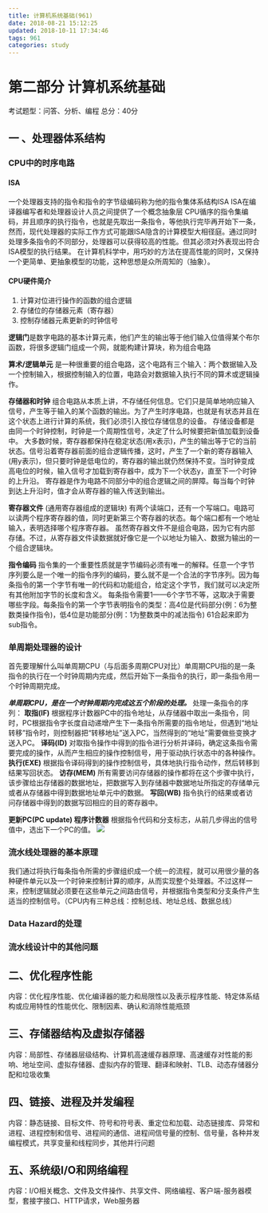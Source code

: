 ```yaml
---
title: 计算机系统基础(961)
date: 2018-08-21 15:12:25
updated: 2018-10-11 17:34:46
tags: 961
categories: study
---
```

# 第二部分 计算机系统基础

考试题型：问答、分析、编程
总分：40分

## 一 、处理器体系结构
### CPU中的时序电路
#### ISA
一个处理器支持的指令和指令的字节级编码称为他的指令集体系结构ISA
ISA在编译器编写者和处理器设计人员之间提供了一个概念抽象层
CPU循序的指令集编码，并且顺序的执行指令，也就是先取出一条指令，等他执行完毕再开始下一条，然而，现代处理器的实际工作方式可能跟ISA隐含的计算模型大相径庭。通过同时处理多条指令的不同部分，处理器可以获得较高的性能。但其必须对外表现出符合ISA模型的执行结果。
在计算机科学中，用巧妙的方法在提高性能的同时，又保持一个更简单、更抽象模型的功能，这种思想是众所周知的（抽象）。
#### CPU硬件简介
1. 计算对位进行操作的函数的组合逻辑
2. 存储位的存储器元素（寄存器）
3. 控制存储器元素更新的时钟信号

**逻辑门**是数字电路的基本计算元素，他们产生的输出等于他们输入位值得某个布尔函数，将很多逻辑门组成一个网，就能构建计算块，称为组合电路

**算术/逻辑单元**  是一种很重要的组合电路，这个电路有三个输入：两个数据输入及一个控制输入，根据控制输入的位置，电路会对数据输入执行不同的算术或逻辑操作。

**存储器和时钟** 组合电路从本质上讲，不存储任何信息。它们只是简单地响应输入信号，产生等于输入的某个函数的输出。为了产生时序电路，也就是有状态并且在这个状态上进行计算的系统，我们必须引入按位存储信息的设备。
存储设备都是由同一个时钟控制，时钟是一个周期性信号，决定了什么时候要把新值加载到设备中。
大多数时候，寄存器都保持在稳定状态(用x表示)，产生的输出等于它的当前状态。信号沿着寄存器前面的组合逻辑传播，这时，产生了一个新的寄存器输入(用y表示)，但只要时钟是低电位的，寄存器的输出就仍然保持不变。当时钟变成高电位的时候，输入信号才加载到寄存器中，成为下一个状态y，直至下一个时钟的上升沿。
寄存器是作为电路不同部分中的组合逻辑之间的屏障。每当每个时钟到达上升沿时，值才会从寄存器的输入传送到输出。

**寄存器文件** (通用寄存器组成的逻辑块) 有两个读端口，还有一个写端口。电路可以读两个程序寄存器的值，同时更新第三个寄存器的状态。每个端口都有一个地址输入，表明选择哪个程序寄存器。
虽然寄存器文件不是组合电路，因为它有内部存储。不过，从寄存器文件读数据就好像它是一个以地址为输入、数据为输出的一个组合逻辑块。

**指令编码** 指令集的一个重要性质就是字节编码必须有唯一的解释。任意一个字节序列要么是一个唯一的指令序列的编码，要么就不是一个合法的字节序列。因为每条指令的第一个字节有唯一的代码和功能组合，给定这个字节，我们就可以决定所有其他附加字节的长度和含义。
每条指令需要1——6个字节不等，这取决于需要哪些字段。每条指令的第一个字节表明指令的类型：高4位是代码部分(例：6为整数类操作指令)，低4位是功能部分(例：1为整数类中的减法指令) 61合起来即为sub指令。


### 单周期处理器的设计
首先要理解什么叫单周期CPU（与后面多周期CPU对比）单周期CPU指的是一条指令的执行在一个时钟周期内完成，然后开始下一条指令的执行，即一条指令用一个时钟周期完成。  

***单周期CPU，是在一个时钟周期内完成这五个阶段的处理。***
处理一条指令的序列：
**取指(IF)** 
根据程序计数器PC中的指令地址，从存储器中取出一条指令，同时，PC根据指令字长度自动递增产生下一条指令所需要的指令地址，但遇到“地址转移”指令时，则控制器把“转移地址”送入PC，当然得到的“地址”需要做些变换才送入PC。
**译码(ID)**
对取指令操作中得到的指令进行分析并译码，确定这条指令需要完成的操作，从而产生相应的操作控制信号，用于驱动执行状态中的各种操作。
**执行(EXE)**
根据指令译码得到的操作控制信号，具体地执行指令动作，然后转移到结果写回状态。
**访存(MEM)**
所有需要访问存储器的操作都将在这个步骤中执行，该步骤给出存储器的数据地址，把数据写入到存储器中数据地址所指定的存储单元或者从存储器中得到数据地址单元中的数据。
**写回(WB)**
指令执行的结果或者访问存储器中得到的数据写回相应的目的寄存器中。


**更新PC(PC update) 程序计数器**
根据指令代码和分支标志，从前几步得出的信号值中，选出下一个PC的值。
![](https://cloud.8hfq.com/img/20180928160328.png)


### 流水线处理器的基本原理
我们通过将执行每条指令所需的步骤组织成一个统一的流程，就可以用很少量的各种硬件单元以及一个时钟来控制计算的顺序，从而实现整个处理器。不过这样一来，控制逻辑就必须要在这些单元之间路由信号，并根据指令类型和分支条件产生适当的控制信号。（CPU内有三种总线：控制总线、地址总线、数据总线）



### Data Hazard的处理
### 流水线设计中的其他问题

## 二、优化程序性能

内容：优化程序性能、优化编译器的能力和局限性以及表示程序性能、特定体系结构或应用特性的性能优化、限制因素、确认和消除性能瓶颈

## 三、存储器结构及虚拟存储器

内容：局部性、存储器层级结构、计算机高速缓存器原理、高速缓存对性能的影响、地址空间、虚拟存储器、虚拟内存的管理、翻译和映射、TLB、动态存储器分配和垃圾收集

## 四、链接、进程及并发编程

内容：静态链接、目标文件、符号和符号表、重定位和加载、动态链接库、异常和进程、进程控制和信号、进程间的通信、进程间信号量的控制、信号量，各种并发编程模式，共享变量和线程同步，其他并行问题

## 五、系统级I/O和网络编程

内容：I/O相关概念、文件及文件操作、共享文件、网络编程、客户端-服务器模型，套接字接口、HTTP请求，Web服务器

  



